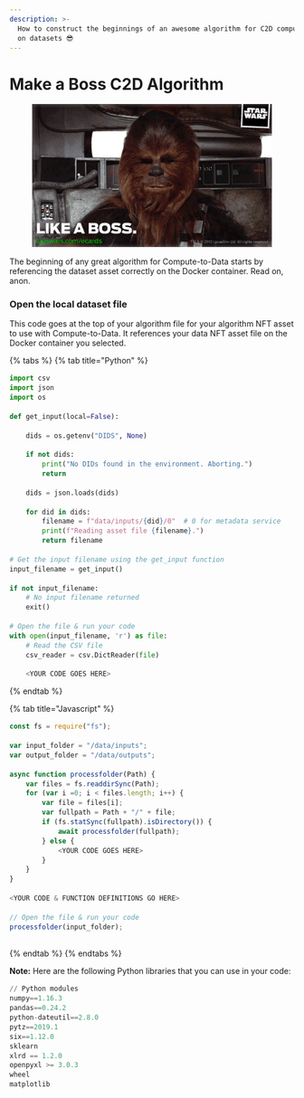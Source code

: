 ```yaml
---
description: >-
  How to construct the beginnings of an awesome algorithm for C2D compute jobs
  on datasets 😎
---
```


# Make a Boss C2D Algorithm

<figure><img src="../../.gitbook/assets/like-a-boss.gif" alt=""><figcaption></figcaption></figure>

The beginning of any great algorithm for Compute-to-Data starts by referencing the dataset asset correctly on the Docker container. Read on, anon.

### Open the local dataset file

This code goes at the top of your algorithm file for your algorithm NFT asset to use with Compute-to-Data. It references your data NFT asset file on the Docker container you selected.&#x20;

{% tabs %}
{% tab title="Python" %}
```python
import csv
import json
import os

def get_input(local=False):

    dids = os.getenv("DIDS", None)

    if not dids:
        print("No DIDs found in the environment. Aborting.")
        return

    dids = json.loads(dids)

    for did in dids:
        filename = f"data/inputs/{did}/0"  # 0 for metadata service
        print(f"Reading asset file {filename}.")
        return filename

# Get the input filename using the get_input function
input_filename = get_input()

if not input_filename:
    # No input filename returned
    exit()
    
# Open the file & run your code
with open(input_filename, 'r') as file:
    # Read the CSV file
    csv_reader = csv.DictReader(file)
    
    <YOUR CODE GOES HERE>
```
{% endtab %}

{% tab title="Javascript" %}
```javascript
const fs = require("fs");

var input_folder = "/data/inputs";
var output_folder = "/data/outputs";

async function processfolder(Path) {
    var files = fs.readdirSync(Path);
    for (var i =0; i < files.length; i++) {
        var file = files[i];
        var fullpath = Path + "/" + file;
        if (fs.statSync(fullpath).isDirectory()) {
            await processfolder(fullpath);
        } else {
            <YOUR CODE GOES HERE>
        }
    }
}

<YOUR CODE & FUNCTION DEFINITIONS GO HERE>

// Open the file & run your code
processfolder(input_folder);
    
```
{% endtab %}
{% endtabs %}

**Note:** Here are the following Python libraries that you can use in your code:

```python
// Python modules
numpy==1.16.3
pandas==0.24.2
python-dateutil==2.8.0
pytz==2019.1
six==1.12.0
sklearn
xlrd == 1.2.0
openpyxl >= 3.0.3
wheel
matplotlib
```
